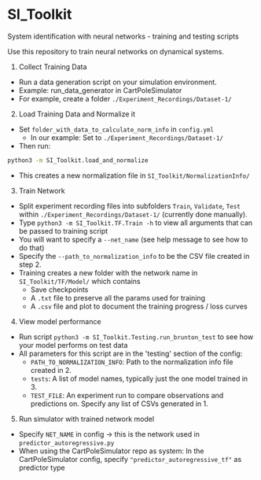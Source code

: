 # SI_Toolkit
System identification with neural networks - training and testing scripts

Use this repository to train neural networks on dynamical systems.

1. Collect Training Data
  - Run a data generation script on your simulation environment.
  - Example: run_data_generator in CartPoleSimulator
  - For example, create a folder `./Experiment_Recordings/Dataset-1/`
2. Load Training Data and Normalize it
  - Set `folder_with_data_to_calculate_norm_info` in `config.yml`
    - In our example: Set to `./Experiment_Recordings/Dataset-1/`
  - Then run:
  ```bash
  python3 -m SI_Toolkit.load_and_normalize
  ```
  - This creates a new normalization file in `SI_Toolkit/NormalizationInfo/`
3. Train Network
  - Split experiment recording files into subfolders `Train`, `Validate`, `Test` within `./Experiment_Recordings/Dataset-1/` (currently done manually).
  - Type `python3 -m SI_Toolkit.TF.Train -h` to view all arguments that can be passed to training script
  - You will want to specify a `--net_name` (see help message to see how to do that)
  - Specify the `--path_to_normalization_info` to be the CSV file created in step 2.
  - Training creates a new folder with the network name in `SI_Toolkit/TF/Model/` which contains
    - Save checkpoints
    - A `.txt` file to preserve all the params used for training
    - A `.csv` file and plot to document the training progress / loss curves
4. View model performance
  - Run script `python3 -m SI_Toolkit.Testing.run_brunton_test` to see how your model performs on test data
  - All parameters for this script are in the 'testing' section of the config:
    - `PATH_TO_NORMALIZATION_INFO`: Path to the normalization info file created in 2.
    - `tests`: A list of model names, typically just the one model trained in 3.
    - `TEST_FILE`: An experiment run to compare observations and predictions on. Specify any list of CSVs generated in 1.
5. Run simulator with trained network model
  - Specify `NET_NAME` in config -> this is the network used in `predictor_autoregressive.py`
  - When using the CartPoleSimulator repo as system: In the CartPoleSimulator config, specify `"predictor_autoregressive_tf"` as predictor type
